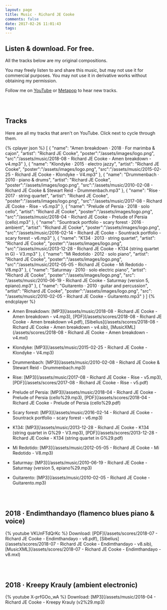 ```yaml
---
layout: page
title: Music · Richard JE Cooke
comments: false
date: 2017-02-26 11:01:43
tags:
---
```


## Listen & download. For free.

All the tracks below are my original compositions.

You may freely listen to and share this music, but may not use it for commercial purposes. You may not use it in derivative works without obtaining my permission.

Follow me on [YouTube](https://www.youtube.com/user/richardjecooke/videos) or [Metapop](https://metapop.com/richardjecooke) to hear new tracks.

<br/><br/>
## Tracks
Here are all my tracks that aren't on YouTube. Click next to cycle through them.
  <!-- volume: 0.5
  showPlaylistButton: false
  dropDownMenuMode: none
  playmode: singlecycle -->
{% cplayer json %}
[
  {
    "name": "Amen breakdown · 2018 · For marimba & cajon",
    "artist": "Richard JE Cooke",
    "poster":"/assets/images/logo.png",
    "src":"/assets/music/2018-08 - Richard JE Cooke - Amen breakdown - v4.mp3"
  },
  {
    "name": "Klondyke · 2015 · electro jazzy",
    "artist": "Richard JE Cooke",
    "poster":"/assets/images/logo.png",
    "src":"/assets/music/2015-02-25 - Richard JE Cooke - Klondyke - V4.mp3"
  },
{
    "name": "Drummenbach · 2010 · piano & drums",
    "artist": "Richard JE Cooke",
    "poster":"/assets/images/logo.png",
    "src":"/assets/music/2010-02-08 - Richard JE Cooke & Stewart Reid - Drummenbach.mp3"
  },
  {
    "name": "Rise · 2017 · string quartet",
    "artist": "Richard JE Cooke",
    "poster":"/assets/images/logo.png",
    "src":"/assets/music/2017-08 - Richard JE Cooke - Rise - v5.mp3"
  },
  {
    "name": "Prelude of Persia · 2018 · solo cello",
    "artist": "Richard JE Cooke",
    "poster":"/assets/images/logo.png",
    "src":"/assets/music/2018-04 - Richard JE Cooke - Prelude of Persia (cello).mp3"
  },
  {
    "name": "Sountrack portfolio - scary forest · 2016 · ambient",
    "artist": "Richard JE Cooke",
    "poster":"/assets/images/logo.png",
    "src":"/assets/music/2016-02-14 - Richard JE Cooke - Sountrack portfolio - scary forest - v6.mp3"
  },
  {
    "name": "K134 · 2013 · string quartet",
    "artist": "Richard JE Cooke",
    "poster":"/assets/images/logo.png",
    "src":"/assets/music/2013-12-28 - Richard JE Cooke - K134 (string quartet in G) - V3.mp3"
  },
  {
    "name": "Mi Redotido · 2012 · solo piano",
    "artist": "Richard JE Cooke",
    "poster":"/assets/images/logo.png",
    "src":"/assets/music/2012-05-05 - Richard JE Cooke - Mi Redotido - V8.mp3"
  },
  {
    "name": "Saturmay · 2010 · solo electric piano",
    "artist": "Richard JE Cooke",
    "poster":"/assets/images/logo.png",
    "src": "/assets/music/2010-06-19 - Richard JE Cooke - Saturmay (version 5, epiano).mp3"
  },
  {
    "name": "Guitarento · 2010 · guitar and percussion",
    "artist": "Richard JE Cooke",
    "poster":"/assets/images/logo.png",
    "src": "/assets/music/2010-02-05 - Richard JE Cooke - Guitarento.mp3"
  }
]
{% endcplayer %}
- Amen Breakdown: [MP3](/assets/music/2018-08 - Richard JE Cooke - Amen breakdown - v4.mp3), [PDF](/assets/scores/2018-08 - Richard JE Cooke - Amen breakdown v4.pdf), [Sibelius](/assets/scores/2018-08 - Richard JE Cooke - Amen breakdown - v4.sib), [MusicXML](/assets/scores/2018-08 - Richard JE Cooke - Amen breakdown - v4.mxl)

- Klondyke: [MP3](/assets/music/2015-02-25 - Richard JE Cooke - Klondyke - V4.mp3)

- Drummenbach: [MP3](/assets/music/2010-02-08 - Richard JE Cooke & Stewart Reid - Drummenbach.mp3)

- Rise: [MP3](/assets/music/2017-08 - Richard JE Cooke - Rise - v5.mp3), [PDF](/assets/scores/2017-08 - Richard JE Cooke - Rise - v5.pdf)

- Prelude of Persia: [MP3](/assets/music/2018-04 - Richard JE Cooke - Prelude of Persia (cello%29.mp3), [PDF](/assets/scores/2018-04 - Richard JE Cooke - Prelude of Persia (cello%29.pdf)

- Scary forest: [MP3](/assets/music/2016-02-14 - Richard JE Cooke - Sountrack portfolio - scary forest - v6.mp3)

- K134: [MP3](/assets/music/2013-12-28 - Richard JE Cooke - K134 (string quartet in G%29 - V3.mp3), [PDF](/assets/scores/2013-12-28 - Richard JE Cooke - K134 (string quartet in G%29.pdf)

- Mi Redotido: [MP3](/assets/music/2012-05-05 - Richard JE Cooke - Mi Redotido - V8.mp3)

- Saturmay: [MP3](/assets/music/2010-06-19 - Richard JE Cooke - Saturmay (version 5, epiano%29.mp3)

- Guitarento: [MP3](/assets/music/2010-02-05 - Richard JE Cooke - Guitarento.mp3)

<br/><br/>
## 2018 · Endimthandayo (flamenco blues piano & voice)
{% youtube VKUnFTdQrKc %}
Download: [PDF](/assets/scores/2018-07 - Richard JE Cooke - Endimthandayo - v8.pdf), [Sibelius](/assets/scores/2018-07 - Richard JE Cooke - Endimthandayo - v8.sib), [MusicXML](/assets/scores/2018-07 - Richard JE Cooke - Endimthandayo - v8.mxl)

<br/><br/>
## 2018 · Kreepy Krauly (ambient electronic)
{% youtube X-prfGOo_wA %}
Download: [MP3](/assets/music/2018-04 - Richard JE Cooke - Kreepy Krauly (v2%29.mp3)
